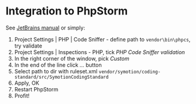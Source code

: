 # Integration to PhpStorm
 
See [JetBrains manual](http://confluence.jetbrains.com/display/PhpStorm/PHP+Code+Sniffer+in+PhpStorm#PHPCodeSnifferinPhpStorm-InstallingviaComposer) or simply:

1. Project Settings | PHP | Code Sniffer - define path to `vendor\bin\phpcs`, try validate
2. Project Settings | Inspections - PHP, tick *PHP Code Sniffer validation*
3. In the right corner of the window, pick *Custom*
4. In the end of the line click *...* button
5. Select path to dir with ruleset.xml `vendor/symotion/coding-standard/src/SymotionCodingStandard`
6. Apply, OK
7. Restart PhpStorm
8. Profit!
